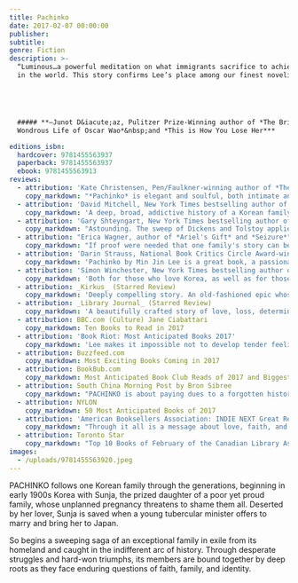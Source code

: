 ```yaml
---
title: Pachinko
date: 2017-02-07 00:00:00
publisher:
subtitle:
genre: Fiction
description: >-
  “Luminous…a powerful meditation on what immigrants sacrifice to achieve a home
  in the world. This story confirms Lee’s place among our finest novelists.”





  ##### **–Junot D&iacute;az, Pulitzer Prize-Winning author of *The Brief
  Wondrous Life of Oscar Wao*&nbsp;and *This is How You Lose Her***

editions_isbn:
  hardcover: 9781455563937
  paperback: 9781455563937
  ebook: 9781455563913
reviews:
  - attribution: 'Kate Christensen, Pen/Faulkner-winning author of *The Great Man* and *Blue Plate Special*'
    copy_markdown: "*Pachinko* is elegant and soulful, both intimate and sweeping. This story of several generations of one Korean family in Japan is the story of every family whose parents sacrificed for their children, every family whose children were unable to recognize the cost, but it's also the story of a specific cultural struggle in a riveting time and place. Min Jin Lee has written a big, beautiful book filled with characters I rooted for and cared about and remembered after I'd read the final page."
  - attribution: 'David Mitchell, New York Times bestselling author of *The Bone Clocks*, *Cloud Atlas*, and *Black Swan Green*'
    copy_markdown: 'A deep, broad, addictive history of a Korean family in Japan enduring and prospering through the 20th century.'
  - attribution: 'Gary Shteyngart, New York Times bestselling author of *Little Failure* and *Super Sad True Love Story*'
    copy_markdown: "Astounding. The sweep of Dickens and Tolstoy applied to a 20th century Korean family in Japan. Min Jin Lee's *Pachinko* tackles all the stuff most good novels do—family, love, cabbage—but it also asks questions that have never been more timely. What does it mean to be part of a nation? And what can one do to escape its tight, painful, familiar bonds?"
  - attribution: "Erica Wagner, author of *Ariel's Gift* and *Seizure*"
    copy_markdown: "If proof were needed that one family's story can be the story of the whole world, then *Pachinko* offers that proof. Min Jin Lee's novel is gripping from start to finish, crossing cultures and generations with breathtaking power. *Pachinko* is a stunning achievement, full of heart, full of grace, full of truth."
  - attribution: 'Darin Strauss, National Book Critics Circle Award-winning author of *Half a Life* and *Chang & Eng*'
    copy_markdown: 'Pachinko by Min Jin Lee is a great book, a passionate story, a novel of magisterial sweep. It’s also fiendishly readable—the real deal. An instant classic, a quick page-turner, and probably the best book of the year.'
  - attribution: 'Simon Winchester, New York Times bestselling author of *The Professor and the Madman* and *Korea: A Walk through the Land of Miracles*'
    copy_markdown: 'Both for those who love Korea, as well as for those who know no more than Hyundai, Samsung and kimchi, this extraordinary book will prove a revelation of joy and heartbreak. I could not stop turning the pages, and wished this most poignant of sagas would never end. Min Jin Lee displays a tenderness and wisdom ideally matched to an unforgettable tale that she relates just perfectly.'
  - attribution: _Kirkus_ (Starred Review)
    copy_markdown: 'Deeply compelling story. An old-fashioned epic whose simple, captivating storytelling delivers both wisdom and truth.'
  - attribution: _Library Journal_ (Starred Review)
    copy_markdown: 'A beautifully crafted story of love, loss, determination, luck, and perseverance.'
  - attribution: BBC.com (Culture) Jane Ciabattari
    copy_markdown: Ten Books to Read in 2017
  - attribution: 'Book Riot: Most Anticipated Books 2017'
    copy_markdown: 'Lee makes it impossible not to develop tender feelings towards her characters—all of them, even the most morally compromised. Their multifaceted engagements with identity, family, vocation, racism, and class are guaranteed to provide your most affecting sobfest of the year. (Maria Cristina Garcia Lynch)'
  - attribution: Buzzfeed.com
    copy_markdown: Most Exciting Books Coming in 2017
  - attribution: BookBub.com
    copy_markdown: Most Anticipated Book Club Reads of 2017 and Biggest Historical Fiction Release of 2017
  - attribution: South China Morning Post by Bron Sibree
    copy_markdown: "PACHINKO is about paying dues to a forgotten history; to the complex and fraught Japan-Korea relationship that endured well into the 90s and lingers to this day. But it doesn't wear its heart—or historical truths—on its sleeve. What drives this novel is the magisterial force of Lee's characterization; her ability to ground the narrative deeply and intimately in the details of daily life. Also threaded through it are questions of home, identity, nationhood and tradition—including the belief of its female protagonists that 'a woman's lot is to suffer.'"
  - attribution: NYLON
    copy_markdown: 50 Most Anticipated Books of 2017
  - attribution: 'American Booksellers Association: INDIE NEXT Great Reads Feb 2017 (Jennifer Steele, Boswell Book Company)'
    copy_markdown: "Through it all is a message about love, faith, and the deep-rooted bonds of family. Min Jin Lee gives us a phenomenal story about one family's struggle that resonates with us today. It will take hold of you and not let go!"
  - attribution: Toronto Star
    copy_markdown: "Top 10 Books of February of the Canadian Library Association's Loan Stars Program"
images: 
  - /uploads/9781455563920.jpeg
---
```


PACHINKO follows one Korean family through the generations, beginning in early 1900s Korea with Sunja, the prized daughter of a poor yet proud family, whose unplanned pregnancy threatens to shame them all. Deserted by her lover, Sunja is saved when a young tubercular minister offers to marry and bring her to Japan.

So begins a sweeping saga of an exceptional family in exile from its homeland and caught in the indifferent arc of history. Through desperate struggles and hard-won triumphs, its members are bound together by deep roots as they face enduring questions of faith, family, and identity.
